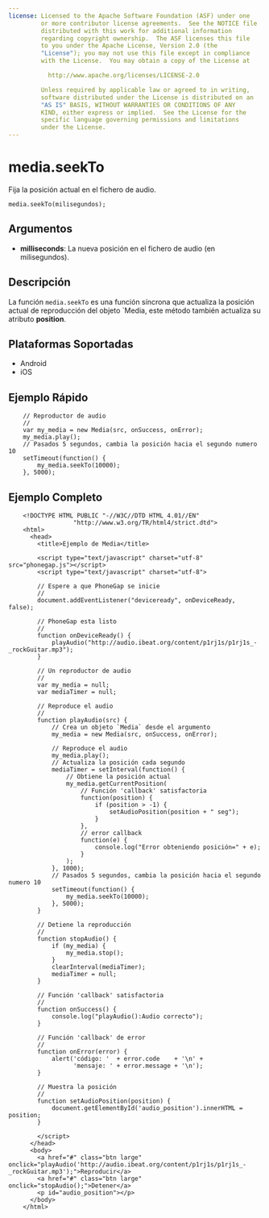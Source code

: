 ```yaml
---
license: Licensed to the Apache Software Foundation (ASF) under one
         or more contributor license agreements.  See the NOTICE file
         distributed with this work for additional information
         regarding copyright ownership.  The ASF licenses this file
         to you under the Apache License, Version 2.0 (the
         "License"); you may not use this file except in compliance
         with the License.  You may obtain a copy of the License at

           http://www.apache.org/licenses/LICENSE-2.0

         Unless required by applicable law or agreed to in writing,
         software distributed under the License is distributed on an
         "AS IS" BASIS, WITHOUT WARRANTIES OR CONDITIONS OF ANY
         KIND, either express or implied.  See the License for the
         specific language governing permissions and limitations
         under the License.
---
```


media.seekTo
========================

Fija la posición actual en el fichero de audio.

    media.seekTo(milisegundos);

Argumentos
----------

- __milliseconds__: La nueva posición en el fichero de audio (en milisegundos).


Descripción
-----------

La función `media.seekTo` es una función síncrona que actualiza la posición actual de reproducción del objeto `Media, este método también actualiza su atributo __position__.

Plataformas Soportadas
----------------------

- Android
- iOS
    
Ejemplo Rápido
--------------

        // Reproductor de audio
        //
        var my_media = new Media(src, onSuccess, onError);
		my_media.play();
        // Pasados 5 segundos, cambia la posición hacia el segundo numero 10
        setTimeout(function() {
            my_media.seekTo(10000);
        }, 5000);


Ejemplo Completo
----------------

        <!DOCTYPE HTML PUBLIC "-//W3C//DTD HTML 4.01//EN"
                      "http://www.w3.org/TR/html4/strict.dtd">
        <html>
          <head>
            <title>Ejemplo de Media</title>
        
            <script type="text/javascript" charset="utf-8" src="phonegap.js"></script>
            <script type="text/javascript" charset="utf-8">
        
            // Espere a que PhoneGap se inicie
            //
            document.addEventListener("deviceready", onDeviceReady, false);
        
            // PhoneGap esta listo
            //
            function onDeviceReady() {
                playAudio("http://audio.ibeat.org/content/p1rj1s/p1rj1s_-_rockGuitar.mp3");
            }
        
            // Un reproductor de audio
            //
            var my_media = null;
            var mediaTimer = null;
        
            // Reproduce el audio
            //
            function playAudio(src) {
                // Crea un objeto `Media` desde el argumento
                my_media = new Media(src, onSuccess, onError);
        
                // Reproduce el audio
                my_media.play();
                // Actualiza la posición cada segundo
        		mediaTimer = setInterval(function() {
            		// Obtiene la posición actual
           			my_media.getCurrentPosition(
                		// Función 'callback' satisfactoria
                		function(position) {
                    		if (position > -1) {
                        		setAudioPosition(position + " seg");
                    		}
                		},
                		// error callback
                		function(e) {
                    		console.log("Error obteniendo posición=" + e);
                		}
            		);
        		}, 1000);
        		// Pasados 5 segundos, cambia la posición hacia el segundo numero 10
        		setTimeout(function() {
            		my_media.seekTo(10000);
           		}, 5000);
     		}
        
            // Detiene la reproducción
            // 
            function stopAudio() {
                if (my_media) {
                    my_media.stop();
                }
                clearInterval(mediaTimer);
                mediaTimer = null;
            }
        
            // Función 'callback' satisfactoria
            //
            function onSuccess() {
                console.log("playAudio():Audio correcto");
            }
        
            // Función 'callback' de error
            //
            function onError(error) {
                alert('código: '  + error.code    + '\n' + 
                      'mensaje: ' + error.message + '\n');
            }
        
            // Muestra la posición
            // 
            function setAudioPosition(position) {
                document.getElementById('audio_position').innerHTML = position;
            }
        
            </script>
          </head>
          <body>
            <a href="#" class="btn large" onclick="playAudio('http://audio.ibeat.org/content/p1rj1s/p1rj1s_-_rockGuitar.mp3');">Reproducir</a>
            <a href="#" class="btn large" onclick="stopAudio();">Detener</a>
            <p id="audio_position"></p>
          </body>
        </html>
